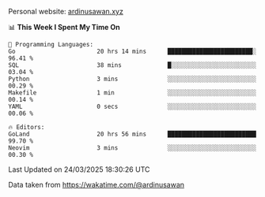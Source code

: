 Personal website: [ardinusawan.xyz](https://ardinusawan.xyz)

<!--START_SECTION:waka-->
📊 **This Week I Spent My Time On** 

```text
💬 Programming Languages: 
Go                       20 hrs 14 mins      ████████████████████████░   96.41 % 
SQL                      38 mins             █░░░░░░░░░░░░░░░░░░░░░░░░   03.04 % 
Python                   3 mins              ░░░░░░░░░░░░░░░░░░░░░░░░░   00.29 % 
Makefile                 1 min               ░░░░░░░░░░░░░░░░░░░░░░░░░   00.14 % 
YAML                     0 secs              ░░░░░░░░░░░░░░░░░░░░░░░░░   00.06 % 

🔥 Editors: 
GoLand                   20 hrs 56 mins      █████████████████████████   99.70 % 
Neovim                   3 mins              ░░░░░░░░░░░░░░░░░░░░░░░░░   00.30 % 
```


 Last Updated on 24/03/2025 18:30:26 UTC
<!--END_SECTION:waka-->
Data taken from https://wakatime.com/@ardinusawan
